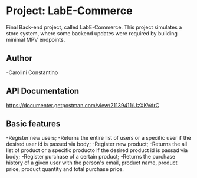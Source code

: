 # Project: LabE-Commerce
Final Back-end project, called LabE-Commerce. This project simulates a store system, where some backend updates were required by building minimal MPV endpoints.

## Author
-Carolini Constantino

## API Documentation
https://documenter.getpostman.com/view/21139411/UzXKVdrC

## Basic features
-Register new users;
-Returns the entire list of users or a specific user if the desired user id is passed via body;
-Register new product;
-Returns the all list of product or a specific producto if the desired product id is passad via body;
-Register purchase of a certain product;
-Returns the purchase history of a given user with the person's email, product name, product price, product quantity and total purchase price.